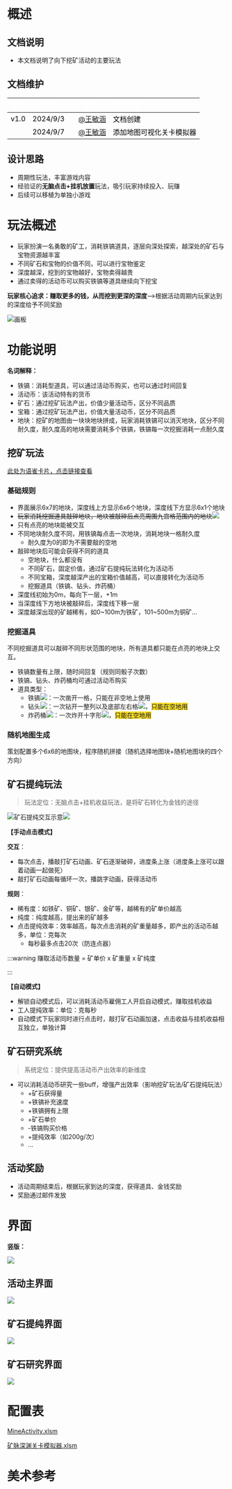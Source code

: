 # 概述
## 文档说明
+ 本文档说明了向下挖矿活动的主要玩法

## 文档维护
| <font style="color:white;">版本</font> | <font style="color:white;">时间</font> | | <font style="color:white;">负责人</font> | <font style="color:white;">修改内容</font> |
| :---: | :---: | --- | :---: | :--- |
| <font style="color:black;">v1.0</font> | <font style="color:black;">2024/9/3</font> | | [@王敏涵](undefined/cookie-ylrqq) | <font style="color:black;">文档创建</font> |
| <font style="color:black;"></font> | <font style="color:black;">2024/9/7</font> | | [@王敏涵](undefined/cookie-ylrqq) | <font style="color:black;">添加地图可视化关卡模拟器</font> |


## 设计思路
+ 周期性玩法，丰富游戏内容
+ 经验证的**无脑点击+挂机放置**玩法，吸引玩家持续投入、玩赚
+ 后续可以移植为单独小游戏

# 玩法概述
+ 玩家扮演一名勇敢的矿工，消耗铁镐道具，逐层向深处探索，越深处的矿石与宝物资源越丰富
+ 不同矿石和宝物的价值不同，可以进行宝物鉴定
+ 深度越深，挖到的宝物越好，宝物卖得越贵
+ 通过卖得的活动币可以购买铁镐等道具继续向下挖宝

**玩家核心追求：赚取更多的钱，从而挖到更深的深度**——>根据活动周期内玩家达到的深度给予不同奖励

![画板](https://cdn.nlark.com/yuque/0/2024/jpeg/26927517/1725503828150-49e988f5-2189-4d6c-aaa4-bc36c7fade8b.jpeg)

# 功能说明
**名词解释：**

+ 铁镐：消耗型道具，可以通过活动币购买，也可以通过时间回复
+ 活动币：该活动特有的货币
+ 矿石：通过挖矿玩法产出，价值少量活动币，区分不同品质
+ 宝箱：通过挖矿玩法产出，价值大量活动币，区分不同品质
+ 地块：挖矿的地图由一块块地块拼成，玩家消耗铁镐可以消灭地块，区分不同耐久度，耐久度高的地块需要消耗多个铁镐，铁镐每一次挖掘消耗一点耐久度

## 挖矿玩法
[此处为语雀卡片，点击链接查看](https://www.yuque.com/zdlwma/kxyozs/ing5egekgv8230u7#Bcb8C)

### 基础规则
+ 界面展示6x7的地块，深度线上方显示6x6个地块，深度线下方显示6x1个地块
+ ~~玩家消耗挖掘道具敲碎地块，地块被敲碎后点亮周围九宫格范围内的地块~~![](https://cdn.nlark.com/yuque/0/2024/png/26927517/1725350008143-ae625d7b-9c54-4080-9c45-f3eeb147087c.png)
+ 只有点亮的地块能被交互
+ 不同地块耐久度不同，用铁镐每点击一次地块，消耗地块一格耐久度
    - 耐久度为0的即为不需要敲的空地
+ 敲碎地块后可能会获得不同的道具
    - 空地块，什么都没有
    - 不同矿石，固定价值，通过矿石提纯玩法转化为活动币
    - 不同宝箱，深度越深产出的宝箱价值越高，可以直接转化为活动币
    - 挖掘道具（铁镐、钻头、炸药桶）
+ 深度线初始为0m，每向下一层，+1m
+ 当深度线下方地块被敲碎后，深度线下移一层
+ 深度越深出现的矿越稀有，如0~100m为铁矿，101~500m为铜矿...

### 挖掘道具
不同挖掘道具可以敲碎不同形状范围的地块，所有道具都只能在点亮的地块上交互。

+ 铁镐数量有上限，随时间回复（规则同骰子次数）
+ 铁镐、钻头、炸药桶均可通过活动币购买
+ 道具类型：
    - 铁镐![](https://cdn.nlark.com/yuque/0/2024/webp/26927517/1724830685010-98e8a2af-317e-4f33-94d9-4f08c23da500.webp)：一次凿开一格，只能在非空地上使用
    - 钻头![](https://cdn.nlark.com/yuque/0/2024/png/26927517/1725352822259-203db11f-3e80-40b0-bcef-5089c6ae6e29.png)：一次钻开一整列以及底部左右格![](https://cdn.nlark.com/yuque/0/2024/png/26927517/1725350708893-67d625ba-168b-4cbf-8456-d3726538c6fe.png)，<font style="background-color:#FBDE28;">只能在空地用</font>
    - 炸药桶![](https://cdn.nlark.com/yuque/0/2024/webp/26927517/1724830689562-177c1cb6-588e-45a2-a1ab-3b8e9681aeaa.webp)：一次炸开十字形![](https://cdn.nlark.com/yuque/0/2024/png/26927517/1725350520488-37cfe5f5-c44b-472f-a079-5e18f9618e95.png)，<font style="background-color:#FBDE28;">只能在空地用</font>

### 随机地图生成
策划配置多个6x6的地图块，程序随机拼接（随机选择地图块+随机地图块的四个方向）

## 矿石提纯玩法
> 玩法定位：无脑点击+挂机收益玩法，是将矿石转化为金钱的途径
>

![矿石提纯交互示意](https://cdn.nlark.com/yuque/0/2024/gif/26927517/1725428637191-e6841fbc-8ac9-40fc-8a93-6242ad7183f4.gif)![](https://cdn.nlark.com/yuque/0/2024/png/26927517/1724833021415-19acba13-50d7-4410-9733-d426022484c2.png)

**【手动点击模式】**

**交互**：

+ 每次点击，播敲打矿石动画、矿石逐渐破碎，进度条上涨（进度条上涨可以跟着动画一起做死）
+ 敲打矿石动画每循环一次，播跳字动画，获得活动币

**规则**：

+ 稀有度：如铁矿、铜矿、银矿、金矿等，越稀有的矿单价越高
+ 纯度：纯度越高，提出来的矿越多
+ 点击提纯效率：效率越高，每次点击消耗的矿重量越多，即产出的活动币越多，单位：克每次
    - 每秒最多点击20次（防连点器）

:::warning
赚取活动币数量 = 矿单价 x 矿重量 x 矿纯度

:::

**【自动模式】**

+ 解锁自动模式后，可以消耗活动币雇佣工人开启自动模式，赚取挂机收益
+ 工人提纯效率：单位：克每秒
+ 自动模式下玩家同时进行点击时，敲打矿石动画加速，点击收益与挂机收益相互独立，单独计算

## 矿石研究系统
> 系统定位：提供提高活动币产出效率的新维度
>

+ 可以消耗活动币研究一些buff，增强产出效率（影响挖矿玩法/矿石提纯玩法）
    - +矿石获得量
    - +铁镐补充速度
    - +铁镐拥有上限
    - +矿石单价
    - -铁镐购买价格
    - +提纯效率（如200g/次）
    - ...

## 活动奖励
+ 活动周期结束后，根据玩家到达的深度，获得道具、金钱奖励
+ 奖励通过邮件发放

# 界面
**竖版：**

![](https://cdn.nlark.com/yuque/0/2024/png/26927517/1725541802731-6a334a41-b363-4abf-973b-e811d2aae2c1.png)

## 活动主界面
![](https://cdn.nlark.com/yuque/0/2024/png/26927517/1725527658397-64e40ff7-3087-4f8c-b540-a11728b0c863.png)

## 矿石提纯界面
![](https://cdn.nlark.com/yuque/0/2024/png/26927517/1725527666805-7bf63e74-0ca1-427f-88d3-3ca62d9f7dbf.png)

## 矿石研究界面
![](https://cdn.nlark.com/yuque/0/2024/png/26927517/1725527677033-68eb83c1-ee9e-4cfa-abfe-cac1209c2552.png)

# 配置表
[MineActivity.xlsm](https://snh48group.yuque.com/attachments/yuque/0/2024/xlsm/26927517/1725541841899-c720d168-e1cb-48d2-9bfb-fcb312d8a611.xlsm)

[矿脉深渊关卡模拟器.xlsm](https://snh48group.yuque.com/attachments/yuque/0/2024/xlsm/26927517/1725853814167-d117e43c-a7d9-480d-9def-b6c23671267d.xlsm)

# 美术参考
 


